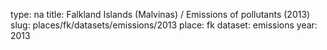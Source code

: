 type: na
title: Falkland Islands (Malvinas) / Emissions of pollutants (2013)
slug: places/fk/datasets/emissions/2013
place: fk
dataset: emissions
year: 2013

